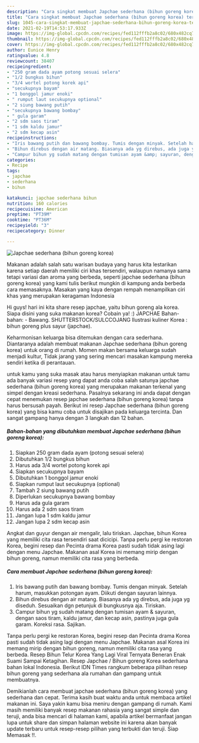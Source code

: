 ```yaml
---
description: "Cara singkat membuat Japchae sederhana (bihun goreng korea) terupdate"
title: "Cara singkat membuat Japchae sederhana (bihun goreng korea) terupdate"
slug: 1045-cara-singkat-membuat-japchae-sederhana-bihun-goreng-korea-terupdate
date: 2021-02-19T14:53:17.933Z
image: https://img-global.cpcdn.com/recipes/fed112fffb2a8c02/680x482cq70/japchae-sederhana-bihun-goreng-korea-foto-resep-utama.jpg
thumbnail: https://img-global.cpcdn.com/recipes/fed112fffb2a8c02/680x482cq70/japchae-sederhana-bihun-goreng-korea-foto-resep-utama.jpg
cover: https://img-global.cpcdn.com/recipes/fed112fffb2a8c02/680x482cq70/japchae-sederhana-bihun-goreng-korea-foto-resep-utama.jpg
author: Eunice Henry
ratingvalue: 4.8
reviewcount: 38407
recipeingredient:
- "250 gram dada ayam potong sesuai selera"
- "1/2 bungkus bihun"
- "3/4 wortel potong korek api"
- "secukupnya bayam"
- "1 bonggol jamur enoki"
- " rumput laut secukupnya optional"
- "2 siung bawang putih"
- "secukupnya bawang bombay"
- " gula garam"
- "2 sdm saos tiram"
- "1 sdm kaldu jamur"
- "2 sdm kecap asin"
recipeinstructions:
- "Iris bawang putih dan bawang bombay. Tumis dengan minyak. Setelah harum, masukkan potongan ayam. Diikuti dengan sayuran lainnya."
- "Bihun direbus dengan air matang. Biasanya ada yg direbus, ada juga yg diseduh. Sesuaikan dgn petunjuk di bungkusnya aja. Tiriskan."
- "Campur bihun yg sudah matang dengan tumisan ayam &amp; sayuran, dengan saos tiram, kaldu jamur, dan kecap asin, pastinya juga gula garam. Koreksi rasa. Sajikan."
categories:
- Recipe
tags:
- japchae
- sederhana
- bihun

katakunci: japchae sederhana bihun 
nutrition: 160 calories
recipecuisine: American
preptime: "PT39M"
cooktime: "PT36M"
recipeyield: "3"
recipecategory: Dinner

---
```



![Japchae sederhana (bihun goreng korea)](https://img-global.cpcdn.com/recipes/fed112fffb2a8c02/680x482cq70/japchae-sederhana-bihun-goreng-korea-foto-resep-utama.jpg)

Makanan adalah salah satu warisan budaya yang harus kita lestarikan karena setiap daerah memiliki ciri khas tersendiri, walaupun namanya sama tetapi variasi dan aroma yang berbeda, seperti japchae sederhana (bihun goreng korea) yang kami tulis berikut mungkin di kampung anda berbeda cara memasaknya. Masakan yang kaya dengan rempah menampilkan ciri khas yang merupakan keragaman Indonesia

Hi guys! hari ini kita share resep japchae, yaitu bihun goreng ala korea. Siapa disini yang suka makanan korea? Cobain ya! :) JAPCHAE Bahan-bahan: - Bawang. SHUTTERSTOCK/SULCCOJANG Ilustrasi kuliner Korea : bihun goreng plus sayur (japchae).

Keharmonisan keluarga bisa ditemukan dengan cara sederhana. Diantaranya adalah membuat makanan Japchae sederhana (bihun goreng korea) untuk orang di rumah. Momen makan bersama keluarga sudah menjadi kultur, Tidak jarang yang sering mencari masakan kampung mereka sendiri ketika di perantauan.

untuk kamu yang suka masak atau harus menyiapkan makanan untuk tamu ada banyak variasi resep yang dapat anda coba salah satunya japchae sederhana (bihun goreng korea) yang merupakan makanan terkenal yang simpel dengan kreasi sederhana. Pasalnya sekarang ini anda dapat dengan cepat menemukan resep japchae sederhana (bihun goreng korea) tanpa harus bersusah payah.
Berikut ini resep Japchae sederhana (bihun goreng korea) yang bisa kamu coba untuk disajikan pada keluarga tercinta. Dan sangat gampang hanya dengan 3 langkah dan 12 bahan.


<!--inarticleads1-->

##### Bahan-bahan yang dibutuhkan membuat Japchae sederhana (bihun goreng korea):

1. Siapkan 250 gram dada ayam (potong sesuai selera)
1. Dibutuhkan 1/2 bungkus bihun
1. Harus ada 3/4 wortel potong korek api
1. Siapkan secukupnya bayam
1. Dibutuhkan 1 bonggol jamur enoki
1. Siapkan  rumput laut secukupnya (optional)
1. Tambah 2 siung bawang putih
1. Diperlukan secukupnya bawang bombay
1. Harus ada  gula garam
1. Harus ada 2 sdm saos tiram
1. Jangan lupa 1 sdm kaldu jamur
1. Jangan lupa 2 sdm kecap asin


Angkat dan guyur dengan air mengalir, lalu tiriskan. Japchae, bihun Korea yang memiliki cita rasa tersendiri saat dicicipi. Tanpa perlu pergi ke restoran Korea, begini resep dan Pecinta drama Korea pasti sudah tidak asing lagi dengan menu Japchae. Makanan asal Korea ini memang mirip dengan bihun goreng, namun memiliki cita rasa yang berbeda. 

<!--inarticleads2-->

##### Cara membuat  Japchae sederhana (bihun goreng korea):

1. Iris bawang putih dan bawang bombay. Tumis dengan minyak. Setelah harum, masukkan potongan ayam. Diikuti dengan sayuran lainnya.
1. Bihun direbus dengan air matang. Biasanya ada yg direbus, ada juga yg diseduh. Sesuaikan dgn petunjuk di bungkusnya aja. Tiriskan.
1. Campur bihun yg sudah matang dengan tumisan ayam &amp; sayuran, dengan saos tiram, kaldu jamur, dan kecap asin, pastinya juga gula garam. Koreksi rasa. Sajikan.


Tanpa perlu pergi ke restoran Korea, begini resep dan Pecinta drama Korea pasti sudah tidak asing lagi dengan menu Japchae. Makanan asal Korea ini memang mirip dengan bihun goreng, namun memiliki cita rasa yang berbeda. Resep Bihun Telur Korea Yang Lagi Viral Ternyata Beneran Enak Suami Sampai Ketagihan. Resep Japchae / Bihun goreng Korea sederhana bahan lokal Indonesia. Berikut IDN Times rangkum beberapa pilihan resep bihun goreng yang sederhana ala rumahan dan gampang untuk membuatnya. 

Demikianlah cara membuat japchae sederhana (bihun goreng korea) yang sederhana dan cepat. Terima kasih buat waktu anda untuk membaca artikel makanan ini. Saya yakin kamu bisa meniru dengan gampang di rumah. Kami masih memiliki banyak resep makanan rahasia yang sangat simple dan teruji, anda bisa mencari di halaman kami, apabila artikel bermanfaat jangan lupa untuk share dan simpan halaman website ini karena akan banyak update terbaru untuk resep-resep pilihan yang terbukti dan teruji. Siap Memasak !!. 
